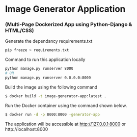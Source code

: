 # Image Generator Application
### (Multi-Page Dockerized App using Python-Django & HTML/CSS)

Generate the dependancy requirements.txt
```bash
pip freeze > requirements.txt
```

Command to run this application locally

```bash
python manage.py runserver 8000
# OR
python manage.py runserver 0.0.0.0:8000
```

Build the image using the following command

```bash
$ docker build -t image-generator-app:latest .
```

Run the Docker container using the command shown below.

```bash
$ docker run -d -p 8000:8000 -generator-app
```

The application will be accessible at http://127.0.0.1:8000 or http://localhost:8000



